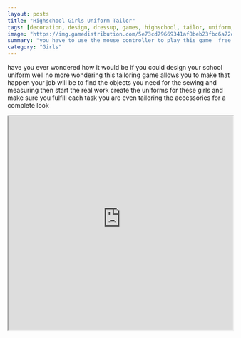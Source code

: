 ```yaml
---
layout: posts
title: "Highschool Girls Uniform Tailor"
tags: [decoration, design, dressup, games, highschool, tailor, uniform, free, online, games, oyna, game, free, games, play, play, games]
image: "https://img.gamedistribution.com/5e73cd79669341af8beb23fbc6a72de3.jpg"
summary: "you have to use the mouse controller to play this game  free online games oyna game free games play play games"
category: "Girls"
---
```


have you ever wondered how it would be if you could design your school uniform well no more wondering this tailoring game allows you to make that happen your job will be to find the objects you need for the sewing and measuring then start the real work create the uniforms for these girls and make sure you fulfill each task you are even tailoring the accessories for a complete look

<iframe width="100%" height="480px;" src="https://flash.gamedistribution.com?game=5e73cd79669341af8beb23fbc6a72de3"></iframe>